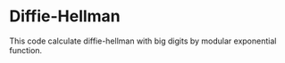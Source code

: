# Diffie-Hellman

This code calculate diffie-hellman with big digits by modular exponential function.

